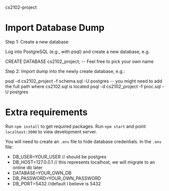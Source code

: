cs2102-project


Import Database Dump
====================

Step 1: Create a new database

Log into PostgreSQL (e.g., with psql) and create a new database, e.g.

CREATE DATABASE cs2102_project;  -- Feel free to pick your own name



Step 2: Import dump into the newly create database, e.g.:

psql  -d cs2102_project  -f schema.sql  -U postgres  -- you might need to add the full path where cs2102.sql is located
psql  -d cs2102_project  -f proc.sql  -U postgres


Extra requirements
==================
Run `npm install` to get required packages. Run `npm start` and point `localhost:3000` to view development server.

You will need to create an `.env` file to hide database credentials. In the `.env` file:
* DB_USER=YOUR_USER       // should be postgres
* DB_HOST=127.0.0.1       // this represents localhost, we will migrate to an online db later
* DATABASE=YOUR_OWN_DB
* DB_PASSWORD=YOUR_OWN_PASSWORD
* DB_PORT=5432            //default I believe is 5432
